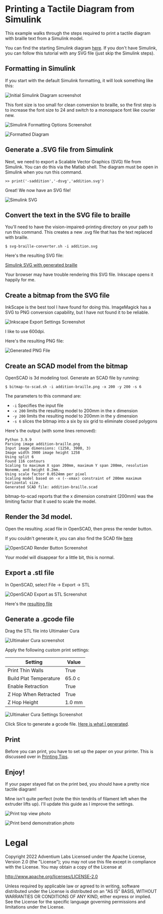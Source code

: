 # Printing a Tactile Diagram from Simulink

This example walks through the steps required to print a tactile diagram
with braille text from a Simulink model.

You can find the starting Simulink diagram [here](resources/addition.slx).
If you don't have Simulink, you can follow this tutorial
with any SVG file (just skip the Simulink steps).

## Formatting in Simulink
If you start with the default Simulink formatting, it will look
something like this:

![Initial Simulink Diagram screenshot](img/starting-diagram.png)

This font size is too small for clean conversion to braille,
so the first step is to increase the font size to 24 and switch to a monospace font like courier new.

![Simulink Formatting Options Screenshot](img/simulink-formatting.png)

![Formatted Diagram](img/formatted-diagram.png)

## Generate a .SVG file from Simulink

Next, we need to export a Scalable Vector Graphics (SVG) file from Simulink. 
You can do this via the Matlab shell. The diagram must be open in Simulink when you run this command.

```
>> print('-saddition','-dsvg','addition.svg')
```

Great! We now have an SVG file!

![Simulink SVG](resources/addition.svg)

## Convert the text in the SVG file to braille

You'll need to have the vision-impaired-printing directory on your path to run this command. 
This creates a new .svg file that has the text replaced with braille. 

```
$ svg-braille-converter.sh -i addition.svg 
```

Here's the resulting SVG file:

[Simulink SVG with generated braille](resources/addition-braille.svg)

Your browser may have trouble rendering this SVG file. Inkscape opens it happily for me. 

## Create a bitmap from the SVG file

InkScape is the best tool I have found for doing this. ImageMagick has a SVG to PNG conversion capability, but I have
not found it to be reliable. 

![Inkscape Export Settings Screenshot](img/inkscape-export.png)

I like to use 600dpi. 

Here's the resulting PNG file:

![Generated PNG File](resources/addition-braille.png)

## Create an SCAD model from the bitmap

OpenSCAD is 3d modeling tool. Generate an SCAD file by running:

```
$ bitmap-to-scad.sh -i addition-braille.png -x 200 -y 200 -s 6
```

The parameters to this command are:

* `-i` Specifies the input file
* `-x 200` limits the resulting model to 200mm in the x dimension
* `-y 200` limits the resulting model to 200mm in the y dimension
* `-s 6` slices the bitmap into a six by six grid to eliminate closed polygons

Here's the output (with some lines removed):

```
Python 3.9.9
Parsing image addition-braille.png
Input image dimensions: (1258, 3900, 3)
Image width 3900 image height 1258
Using split 6
Found 116 contours
Scaling to maximum X span 200mm, maximum Y span 200mm, resolution Nonemm, and height 0.2mm.
Using scale factor 0.0524mm per pixel
Scaling model based on -x (--xmax) constraint of 200mm maximum horizontal size.
Generated SCAD file: addition-braille.scad
```

bitmap-to-scad reports that the x dimension constraint (200mm) was the limiting factor that it used
to scale the model. 

## Render the 3d model.

Open the resulting .scad file in OpenSCAD, then press the render button. 

If you couldn't generate it, you can also find the SCAD file [here](resources/addition-braille.scad)

![OpenSCAD Render Button Screenshot](img/openscad-render.png)

Your model will disappear for a little bit, this is normal. 

## Export a .stl file

In OpenSCAD, select File -> Export -> STL

![OpenSCAD Export as STL Screenshot](img/stl-export.png)

Here's the [resulting file](resources/addition-braille.stl)

## Generate a .gcode file

Drag the STL file into Ultimaker Cura

![Ultimaker Cura screenshot](img/cura.png)

Apply the following custom print settings:

| Setting | Value |
| ------ | ------ |
| Print Thin Walls | True |
| Build Plat Temperature | 65.0 c |
| Enable Retraction | True | 
| Z Hop When Retracted | True | 
| Z Hop Height | 1.0 mm | 

![Ultimaker Cura Settings Screenshot](img/cura-settings.png)

Click Slice to generate a gcode file. [Here is what I generated](resources/CE3PRO_addition-braille.gcode).

## Print

Before you can print, you have to set up the paper on your printer. 
This is discussed over in [Printing Tips](../../printing-tips.md).

## Enjoy! 

If your paper stayed flat on the print bed, you should have a pretty nice tactile diagram! 

Mine isn't quite perfect (note the thin tendrils of filament left when the extruder lifts up). 
I'll update this guide as I improve the settings.

![Print top view photo](img/paper-printed-top.jpg)

![Print bend demonstration photo](img/paper-printed-curved.jpg)

# Legal

Copyright 2022 Adventium Labs
Licensed under the Apache License, Version 2.0 (the "License");
you may not use this file except in compliance with the License.
You may obtain a copy of the License at

http://www.apache.org/licenses/LICENSE-2.0

Unless required by applicable law or agreed to in writing, software
distributed under the License is distributed on an "AS IS" BASIS,
WITHOUT WARRANTIES OR CONDITIONS OF ANY KIND, either express or implied.
See the License for the specific language governing permissions and
limitations under the License.
